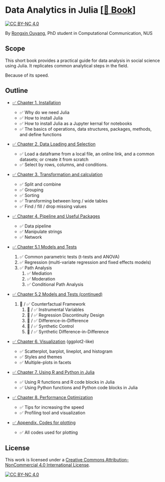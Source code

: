 # Data Analytics in Julia [[🔗 Book](https://data-julia.rongxin.me)]
[![CC BY-NC 4.0][cc-by-nc-shield]][cc-by-nc]

By [Rongxin Ouyang](https://rongxin.me/cv), PhD student in Computational Communication, NUS

## Scope
This short book provides a practical guide for data analysis in social science using Julia. It replicates common analytical steps in the field.

Because of its speed.

## Outline

- [✅ Chapter 1. Installation](https://reynards-org.gitbook.io/data-analysis-in-julia/1.installation.basics.jl)
  - ✅ Why do we need Julia
  - ✅ How to install Julia
  - ✅ How to install Julia as a Jupyter kernal for notebooks
  - ✅ The basics of operations, data structures, packages, methods, and define functions
- [✅ Chapter 2. Data Loading and Selection](https://reynards-org.gitbook.io/data-analysis-in-julia/2.data.loading.selection.jl)
  - ✅ Load a dataframe from a local file, an online link, and a common datasets; or create it from scratch
  - ✅ Select by rows, columns, and conditions.
- [✅ Chapter 3. Transformation and calculation](https://reynards-org.gitbook.io/data-analysis-in-julia/3.transform.calculate.jl)
  - ✅ Split and combine
  - ✅ Grouping
  - ✅ Sorting
  - ✅ Transforming between long / wide tables
  - ✅ Find / fill / drop missing values
- [✅ Chapter 4. Pipeline and Useful Packages](https://reynards-org.gitbook.io/data-analysis-in-julia/4.pipeline.tools.jl)
  - ✅ Data pipeline
  - ✅ Manipulate strings
  - ✅ Network
- [✅ Chapter 5.1 Models and Tests](https://reynards-org.gitbook.io/data-analysis-in-julia/5.1.models.jl)
   1. ✅ Common parametric tests (t-tests and ANOVA)
   2. ✅ Regression (multi-variate regression and fixed effects models)
   3. ✅ Path Analysis
      1. ✅ Mediation
      2. ✅ Moderation
      3. ✅ Conditional Path Analysis
- [✅ Chapter 5.2 Models and Tests (continued)](https://reynards-org.gitbook.io/data-analysis-in-julia/5.2.models.jl)
  
   1. 🚧 / ✅ Counterfactual Framework
      1. 🚧 / ✅ Instrumental Variables
      2. 🚧 / ✅ Regression Discontinuity Design
      3. 🚧 / ✅ Difference-in-Difference
      4. 🚧 / ✅ Synthetic Control
      5. 🚧 / ✅ Synthetic Difference-in-Difference
- [✅ Chapter 6. Visualization](https://reynards-org.gitbook.io/data-analysis-in-julia/6.visualize.jl) (ggplot2-like)
  - ✅ Scatterplot, barplot, lineplot, and histogram
  - ✅ Styles and themes
  - ✅ Multiple-plots in facets

- [✅ Chapter 7. Using R and Python in Julia](https://reynards-org.gitbook.io/data-analysis-in-julia/7.r.and.python.in.julia.jl)
  - ✅ Using R functions and R code blocks in Julia
  - ✅ Using Python functions and Python code blocks in Julia

- [✅ Chapter 8. Performance Optimization](https://reynards-org.gitbook.io/data-analysis-in-julia/8.performance.jl)
  - ✅ Tips for increasing the speed
  - ✅ Profiling tool and visualization

- [✅ Appendix. Codes for plotting](https://reynards-org.gitbook.io/data-analysis-in-julia/notebooks/8.plot.and.notebooks.md)
  - ✅ All codes used for plotting


## License
This work is licensed under a
[Creative Commons Attribution-NonCommercial 4.0 International License][cc-by-nc].

[![CC BY-NC 4.0][cc-by-nc-image]][cc-by-nc]

[cc-by-nc]: https://creativecommons.org/licenses/by-nc/4.0/
[cc-by-nc-image]: https://licensebuttons.net/l/by-nc/4.0/88x31.png
[cc-by-nc-shield]: https://img.shields.io/badge/License-CC%20BY--NC%204.0-lightgrey.svg
